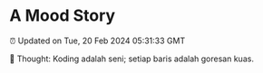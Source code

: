 # A Mood Story

⏰ Updated on Tue, 20 Feb 2024 05:31:33 GMT

💭 Thought: Koding adalah seni; setiap baris adalah goresan kuas.

